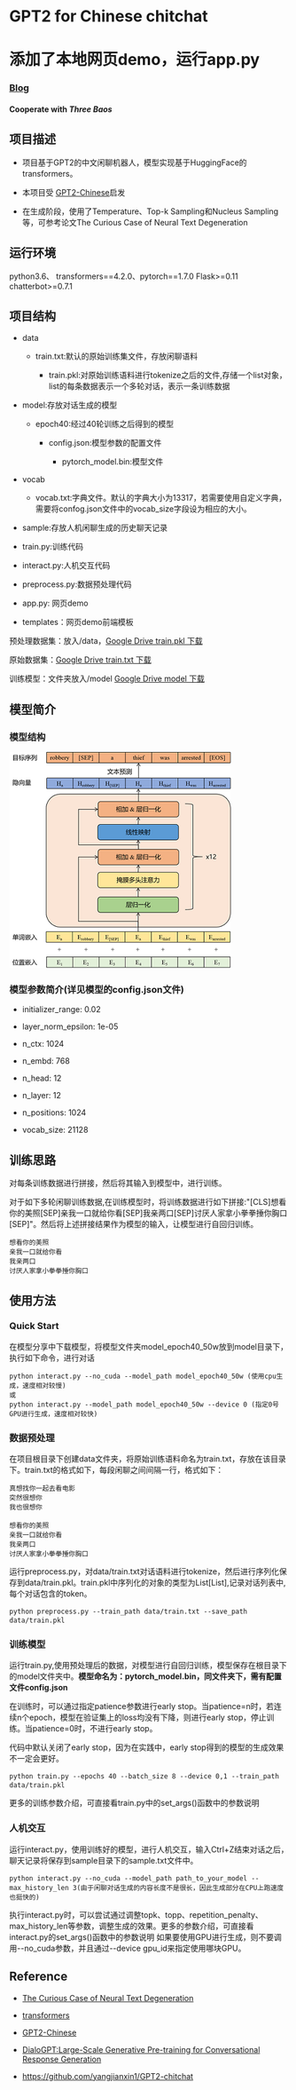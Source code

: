 # GPT2 for Chinese chitchat

# 添加了本地网页demo，运行app.py

### [Blog](https://ppphhhleo.github.io/2022/12/20/bot/)

#### Cooperate with ***Three Baos***

## 项目描述

-   项目基于GPT2的中文闲聊机器人，模型实现基于HuggingFace的transformers。

-   本项目受 [GPT2-Chinese](https://github.com/Morizeyao/GPT2-Chinese)启发

-   在生成阶段，使用了Temperature、Top-k Sampling和Nucleus
    Sampling等，可参考论文The Curious Case of Neural Text Degeneration

## 运行环境

python3.6、 transformers==4.2.0、pytorch==1.7.0 Flask\>=0.11 chatterbot\>=0.7.1

## 项目结构

-   data

    -   train.txt:默认的原始训练集文件，存放闲聊语料

        -   train.pkl:对原始训练语料进行tokenize之后的文件,存储一个list对象，list的每条数据表示一个多轮对话，表示一条训练数据

-   model:存放对话生成的模型

    -   epoch40:经过40轮训练之后得到的模型

        -   config.json:模型参数的配置文件

            -   pytorch_model.bin:模型文件

-   vocab

    -   vocab.txt:字典文件。默认的字典大小为13317，若需要使用自定义字典，需要将confog.json文件中的vocab_size字段设为相应的大小。

-   sample:存放人机闲聊生成的历史聊天记录

-   train.py:训练代码

-   interact.py:人机交互代码

-   preprocess.py:数据预处理代码

-   app.py: 网页demo

-   templates：网页demo前端模板

预处理数据集：放入/data，[Google Drive train.pkl 下载](https://drive.google.com/file/d/1ywa2AC3MYTyBRVMakRvbDb4QDuVG0iIp/view?usp=sharing)

原始数据集：[Google Drive train.txt 下载](https://drive.google.com/file/d/1MffA8QTINXsvfuLKkrPvT0lTu6dLfeiy/view?usp=sharing)

训练模型：文件夹放入/model [Google Drive model 下载](https://drive.google.com/drive/folders/16vUse9qYPVXw501EDSRBNTG47v8H1Xdw?usp=sharing)

## 模型简介

### 模型结构

![avatar](figure/model.png)

### 模型参数简介(详见模型的config.json文件)

-   initializer_range: 0.02

-   layer_norm_epsilon: 1e-05

-   n_ctx: 1024

-   n_embd: 768

-   n_head: 12

-   n_layer: 12

-   n_positions: 1024

-   vocab_size: 21128

## 训练思路

对每条训练数据进行拼接，然后将其输入到模型中，进行训练。

对于如下多轮闲聊训练数据,在训练模型时，将训练数据进行如下拼接:"[CLS]想看你的美照[SEP]亲我一口就给你看[SEP]我亲两口[SEP]讨厌人家拿小拳拳捶你胸口[SEP]"。然后将上述拼接结果作为模型的输入，让模型进行自回归训练。

~~~~~~~~~~~~~~~~~~~~~~~~~~~~~~~~~~~~~~~~~~~~~~~~~~~~~~~~~~~~~~~~~~~~~~~~~~~~~~~~
想看你的美照
亲我一口就给你看
我亲两口
讨厌人家拿小拳拳捶你胸口
~~~~~~~~~~~~~~~~~~~~~~~~~~~~~~~~~~~~~~~~~~~~~~~~~~~~~~~~~~~~~~~~~~~~~~~~~~~~~~~~

## 使用方法

### Quick Start

在模型分享中下载模型，将模型文件夹model_epoch40_50w放到model目录下，执行如下命令，进行对话

~~~~~~~~~~~~~~~~~~~~~~~~~~~~~~~~~~~~~~~~~~~~~~~~~~~~~~~~~~~~~~~~~~~~~~~~~~~~~~~~
python interact.py --no_cuda --model_path model_epoch40_50w (使用cpu生成，速度相对较慢)
或
python interact.py --model_path model_epoch40_50w --device 0 (指定0号GPU进行生成，速度相对较快)
~~~~~~~~~~~~~~~~~~~~~~~~~~~~~~~~~~~~~~~~~~~~~~~~~~~~~~~~~~~~~~~~~~~~~~~~~~~~~~~~

### 数据预处理

在项目根目录下创建data文件夹，将原始训练语料命名为train.txt，存放在该目录下。train.txt的格式如下，每段闲聊之间间隔一行，格式如下：

~~~~~~~~~~~~~~~~~~~~~~~~~~~~~~~~~~~~~~~~~~~~~~~~~~~~~~~~~~~~~~~~~~~~~~~~~~~~~~~~
真想找你一起去看电影
突然很想你
我也很想你

想看你的美照
亲我一口就给你看
我亲两口
讨厌人家拿小拳拳捶你胸口
~~~~~~~~~~~~~~~~~~~~~~~~~~~~~~~~~~~~~~~~~~~~~~~~~~~~~~~~~~~~~~~~~~~~~~~~~~~~~~~~

运行preprocess.py，对data/train.txt对话语料进行tokenize，然后进行序列化保存到data/train.pkl。train.pkl中序列化的对象的类型为List[List],记录对话列表中,每个对话包含的token。

~~~~~~~~~~~~~~~~~~~~~~~~~~~~~~~~~~~~~~~~~~~~~~~~~~~~~~~~~~~~~~~~~~~~~~~~~~~~~~~~
python preprocess.py --train_path data/train.txt --save_path data/train.pkl
~~~~~~~~~~~~~~~~~~~~~~~~~~~~~~~~~~~~~~~~~~~~~~~~~~~~~~~~~~~~~~~~~~~~~~~~~~~~~~~~

### 训练模型

运行train.py,使用预处理后的数据，对模型进行自回归训练，模型保存在根目录下的model文件夹中。**模型命名为：pytorch_model.bin，同文件夹下，需有配置文件config.json**

在训练时，可以通过指定patience参数进行early
stop。当patience=n时，若连续n个epoch，模型在验证集上的loss均没有下降，则进行early
stop，停止训练。当patience=0时，不进行early stop。

代码中默认关闭了early stop，因为在实践中，early
stop得到的模型的生成效果不一定会更好。

~~~~~~~~~~~~~~~~~~~~~~~~~~~~~~~~~~~~~~~~~~~~~~~~~~~~~~~~~~~~~~~~~~~~~~~~~~~~~~~~
python train.py --epochs 40 --batch_size 8 --device 0,1 --train_path data/train.pkl
~~~~~~~~~~~~~~~~~~~~~~~~~~~~~~~~~~~~~~~~~~~~~~~~~~~~~~~~~~~~~~~~~~~~~~~~~~~~~~~~

更多的训练参数介绍，可直接看train.py中的set_args()函数中的参数说明

### 人机交互

运行interact.py，使用训练好的模型，进行人机交互，输入Ctrl+Z结束对话之后，聊天记录将保存到sample目录下的sample.txt文件中。

~~~~~~~~~~~~~~~~~~~~~~~~~~~~~~~~~~~~~~~~~~~~~~~~~~~~~~~~~~~~~~~~~~~~~~~~~~~~~~~~
python interact.py --no_cuda --model_path path_to_your_model --max_history_len 3(由于闲聊对话生成的内容长度不是很长，因此生成部分在CPU上跑速度也挺快的)
~~~~~~~~~~~~~~~~~~~~~~~~~~~~~~~~~~~~~~~~~~~~~~~~~~~~~~~~~~~~~~~~~~~~~~~~~~~~~~~~

执行interact.py时，可以尝试通过调整topk、topp、repetition_penalty、max_history_len等参数，调整生成的效果。更多的参数介绍，可直接看interact.py的set_args()函数中的参数说明
如果要使用GPU进行生成，则不要调用--no_cuda参数，并且通过--device
gpu_id来指定使用哪块GPU。

## Reference

-   [The Curious Case of Neural Text
    Degeneration](https://arxiv.xilesou.top/pdf/1904.09751.pdf)

-   [transformers](https://github.com/huggingface/transformers)

-   [GPT2-Chinese](https://github.com/Morizeyao/GPT2-Chinese)

-   [DialoGPT:Large-Scale Generative Pre-training for Conversational Response
    Generation](https://arxiv.xilesou.top/pdf/1911.00536.pdf)

-   <https://github.com/yangjianxin1/GPT2-chitchat>
